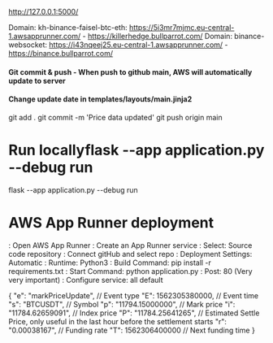 

http://127.0.0.1:5000/

Domain: kh-binance-faisel-btc-eth: https://5i3mr7mjmc.eu-central-1.awsapprunner.com/ - https://killerhedge.bullparrot.com/
Domain: binance-websocket: https://i43nqeej25.eu-central-1.awsapprunner.com/ - https://binance.bullparrot.com/


#### Git commit & push - When push to github main, AWS will automatically update to server
#### Change update date in templates/layouts/main.jinja2
git add .
git commit -m 'Price data updated'
git push origin main


# Run locallyflask --app application.py --debug run
flask --app application.py --debug run


# AWS App Runner deployment
: Open AWS App Runner
: Create an App Runner service
: Select: Source code repository
: Connect gitHub and select repo
: Deployment Settings: Automatic
: Runtime: Python3
: Build Command: pip install -r requirements.txt
: Start Command: python application.py
: Post: 80 (Very very important)
: Configure service: all default




  {
    "e": "markPriceUpdate",     // Event type
    "E": 1562305380000,         // Event time
    "s": "BTCUSDT",             // Symbol
    "p": "11794.15000000",      // Mark price
    "i": "11784.62659091",      // Index price
    "P": "11784.25641265",      // Estimated Settle Price, only useful in the last hour before the settlement starts
    "r": "0.00038167",          // Funding rate
    "T": 1562306400000          // Next funding time
  }